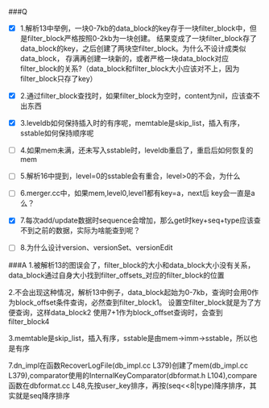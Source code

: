 ###Q
- [x] 1.解析13中举例，一块0-7kb的data_block的key存于一块filter_block中，但是filter_block严格按照0-2kb为一块创建。
结果变成了一块filter_block存了data_block的key，之后创建了两块空filter_block。为什么不设计成类似data_block，
存满再创建一块新的，或者严格一块data_block对应filter_block的关系?（data_block和filter_block大小应该对不上，因为filter_block只存了key）

- [x] 2.通过filter_block查找时，如果filter_block为空时，content为nil，应该查不出东西

- [x] 3.leveldb如何保持插入时的有序呢，memtable是skip_list，插入有序，sstable如何保持顺序呢

- [ ] 4.如果mem未满，还未写入sstable时，leveldb重启了，重启后如何恢复的mem

- [ ] 5.解析16中提到，level=0的sstable会有重合，level>0的不会，为什么

- [ ] 6.merger.cc中，如果mem,level0,level1都有key=a，next后 key会一直是a么？

- [x] 7.每次add/update数据时sequence会增加，那么get时key+seq+type应该查不到之前的数据，实际为啥能查到呢？

- [ ] 8.为什么设计version、versionSet、versionEdit



###A
1.被解析13的图误会了，filter_block的大小和data_block大小没有关系，data_block通过自身大小找到filter_offsets_对应的filter_block的位置

2.不会出现这种情况，解析13中例子，data_block起始为0-7kb，查询时会用0作为block_offset条件查询，必然查到filter_block1。
  设置空filter_block就是为了方便查询，这样data_block2 使用7+1作为block_offset查询时，会查到filter_block4
  
3.memtable是skip_list，插入有序，sstable是由mem->imm->sstable，所以也是有序

7.dn_impl在函数RecoverLogFile(db_impl.cc L379)创建了mem(db_impl.cc L379),comparator使用的InternalKeyComparator(dbformat.h L104),compare
  函数在dbformat.cc L48,先按user_key排序，再按(seq<<8|type)降序排序，其实就是seq降序排序